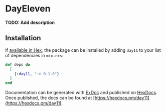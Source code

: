 # DayEleven

**TODO: Add description**

## Installation

If [available in Hex](https://hex.pm/docs/publish), the package can be installed
by adding `day11` to your list of dependencies in `mix.exs`:

```elixir
def deps do
  [
    {:day11, "~> 0.1.0"}
  ]
end
```

Documentation can be generated with [ExDoc](https://github.com/elixir-lang/ex_doc)
and published on [HexDocs](https://hexdocs.pm). Once published, the docs can
be found at [https://hexdocs.pm/day11](https://hexdocs.pm/day11).

